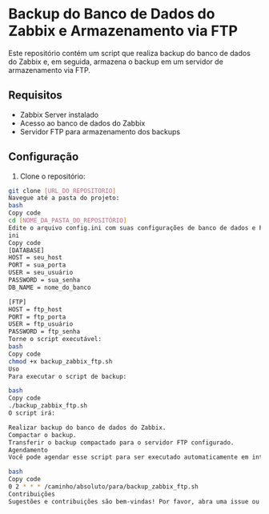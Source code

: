 # Backup do Banco de Dados do Zabbix e Armazenamento via FTP

Este repositório contém um script que realiza backup do banco de dados do Zabbix e, em seguida, armazena o backup em um servidor de armazenamento via FTP.

## Requisitos

- Zabbix Server instalado
- Acesso ao banco de dados do Zabbix
- Servidor FTP para armazenamento dos backups

## Configuração

1. Clone o repositório:
```bash
git clone [URL_DO_REPOSITÓRIO]
Navegue até a pasta do projeto:
bash
Copy code
cd [NOME_DA_PASTA_DO_REPOSITÓRIO]
Edite o arquivo config.ini com suas configurações de banco de dados e FTP. Certifique-se de fornecer todos os detalhes corretamente.
ini
Copy code
[DATABASE]
HOST = seu_host
PORT = sua_porta
USER = seu_usuário
PASSWORD = sua_senha
DB_NAME = nome_do_banco

[FTP]
HOST = ftp_host
PORT = ftp_porta
USER = ftp_usuário
PASSWORD = ftp_senha
Torne o script executável:
bash
Copy code
chmod +x backup_zabbix_ftp.sh
Uso
Para executar o script de backup:

bash
Copy code
./backup_zabbix_ftp.sh
O script irá:

Realizar backup do banco de dados do Zabbix.
Compactar o backup.
Transferir o backup compactado para o servidor FTP configurado.
Agendamento
Você pode agendar esse script para ser executado automaticamente em intervalos regulares usando o cron. Por exemplo, para executar o script todos os dias às 2 da manhã, você pode adicionar a seguinte linha ao seu crontab:

bash
Copy code
0 2 * * * /caminho/absoluto/para/backup_zabbix_ftp.sh
Contribuições
Sugestões e contribuições são bem-vindas! Por favor, abra uma issue ou faça um pull request.

